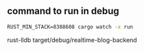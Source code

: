 ## command to run in debug
```cmd
RUST_MIN_STACK=8388608 cargo watch -x run
```
rust-lldb target/debug/realtime-blog-backend
